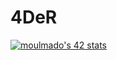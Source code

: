 # 4DeR

[![moulmado's 42 stats](https://badge.mediaplus.ma/darkblue/moulmado)](https://github.com/oakoudad/badge42)
